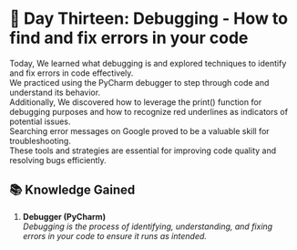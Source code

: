 # 🎯 Day Thirteen: Debugging - How to find and fix errors in your code
Today, We learned what debugging is and explored techniques to identify and fix errors in code effectively.  
We practiced using the PyCharm debugger to step through code and understand its behavior.  
Additionally, We discovered how to leverage the print() function for debugging purposes and how to recognize red underlines as indicators of potential issues.  
Searching error messages on Google proved to be a valuable skill for troubleshooting.  
These tools and strategies are essential for improving code quality and resolving bugs efficiently.

## 📚 Knowledge Gained

1. **Debugger (PyCharm)**  
*Debugging is the process of identifying, understanding, and fixing errors in your code to ensure it runs as intended.*